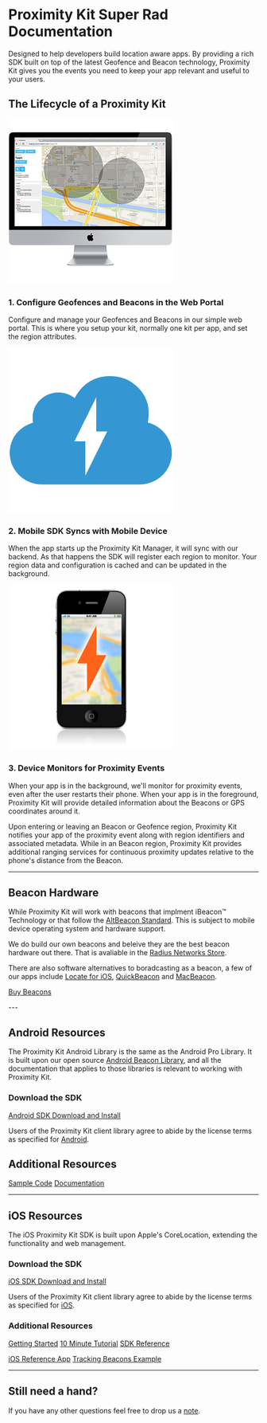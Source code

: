 # Proximity Kit Super Rad Documentation

Designed to help developers build location aware apps. By providing a rich SDK built on top of the latest Geofence and Beacon technology, Proximity Kit gives you the events you need to keep your app relevant and useful to your users.


## The Lifecycle of a Proximity Kit

<div class="tiles clearfix">
  <div class="tile">
    <img class="tile-image" src="pk-configure.png">
    <h3>1. Configure Geofences and Beacons in the Web Portal</h3>
    <p>Configure and manage your Geofences and Beacons in our simple web portal. This is where you setup your kit, normally one kit per app, and set the region attributes.</p>
  </div>
  <div class="tile">
    <img class="tile-image" src="pk-cloud.png">
    <h3> 2. Mobile SDK Syncs with Mobile Device </h3>
    <p> When the app starts up the Proximity Kit Manager, it will sync with our backend. As that happens the SDK will register each region to monitor. Your region data and configuration is cached and can be updated in the background.</p>
  </div>
  <div class="tile">
    <img class="tile-image" src="pk-monitor.png">
    <h3> 3. Device Monitors for Proximity Events </h3>
    <p> When your app is in the background, we'll monitor for proximity events, even after the user restarts their phone. When your app is in the foreground, Proximity Kit will provide detailed information about the Beacons or GPS coordinates around it.</p>
  </div>
</div>

Upon entering or leaving an Beacon or Geofence region, Proximity Kit notifies your app of the proximity event along with region identifiers and associated metadata. While in an Beacon region, Proximity Kit provides additional ranging services for continuous proximity updates relative to the phone's distance from the Beacon.

---

## Beacon Hardware

While Proximity Kit will work with beacons that implment iBeacon™ Technology or that follow the [AltBeacon Standard](http://altbeacon.org/). This is subject to mobile device operating system and hardware support.

We do build our own beacons and beleive they are the best beacon hardware out there. That is avaliable in the [Radius Networks Store](http://store.radiusnetworks.com/).

There are also software alternatives to boradcasting as a beacon, a few of our apps include [Locate for iOS](https://itunes.apple.com/us/app/locate-beacon/id738709014?mt=8), [QuickBeacon](http://store.radiusnetworks.com/collections/software/products/quickbeacon) and [MacBeacon](http://store.radiusnetworks.com/collections/all/products/macbeacon).


<p><a class="btn" href="http://store.radiusnetworks.com/">Buy Beacons</a></p>
---

## Android Resources

The Proximity Kit Android Library is the same as the Android Pro Library. It is built upon our open source [Android Beacon Library](https://github.com/AltBeacon/android-beacon-library), and all the documentation that applies to those libraries is relevant to working with Proximity Kit.

### Download the SDK

<p><a class="btn" href="http://proximitykit.com/android-download">Android SDK Download and Install</a></p>

Users of the Proximity Kit client library agree to abide by the license terms as specified for <a href="android/license">Android</a>.

## Additional Resources

<p><a class="btn" href="/ibeacon/android/samples.html">Sample Code</a> <a class="btn" href="/ibeacon/android/pro/documentation.html">Documentation</a></p>

---

## iOS Resources

The iOS Proximity Kit SDK is built upon Apple's CoreLocation, extending the functionality and web management.

### Download the SDK

<p><a class="btn" href="http://proximitykit.com/download">iOS SDK Download and Install</a></p>

Users of the Proximity Kit client library agree to abide by the license terms as specified for [iOS](ios/license).

### Additional Resources

<a class="btn" href="gettingstarted">Getting Started</a> <a class="btn" href="ios/webbeacon">10 Minute Tutorial</a> <a class="btn" href="ios/docs">SDK Reference</a>

<a class="btn" href="https://github.com/RadiusNetworks/proximity-kit-ios-example">iOS Reference App</a> <a class="btn" href="ios/tracking-beacons.html">Tracking Beacons Example</a>

---

## Still need a hand?

If you have any other questions feel free to drop us a [note](mailto:support@radiusnetworks.com).

